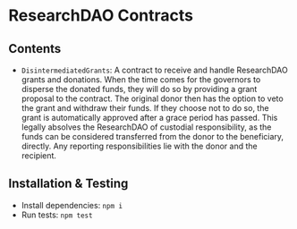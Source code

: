 # ResearchDAO Contracts

## Contents

- `DisintermediatedGrants`: A contract to receive and handle ResearchDAO grants and donations. When the time comes for the governors to disperse the donated funds, they will do so by providing a grant proposal to the contract. The original donor then has the option to veto the grant and withdraw their funds. If they choose not to do so, the grant is automatically approved after a grace period has passed. This legally absolves the ResearchDAO of custodial responsibility, as the funds can be considered transferred from the donor to the beneficiary, directly. Any reporting responsibilities lie with the donor and the recipient.

## Installation & Testing

- Install dependencies: `npm i` 
- Run tests: `npm test`
